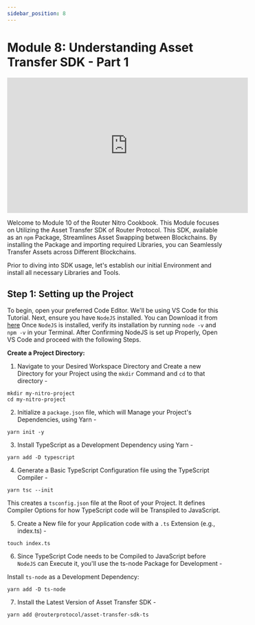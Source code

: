 ```yaml
---
sidebar_position: 8
---
```


# Module 8: Understanding Asset Transfer SDK - Part 1

<iframe width="560" height="315" src="https://www.youtube.com/embed/phNcKPKRHGY" frameborder="0" allow="accelerometer; autoplay; encrypted-media; gyroscope; picture-in-picture" allowfullscreen></iframe>

Welcome to Module 10 of the Router Nitro Cookbook. This Module focuses on Utilizing the Asset Transfer SDK of Router Protocol. This SDK, available as an <code>npm</code> Package, Streamlines Asset Swapping between Blockchains. By installing the Package and importing required Libraries, you can Seamlessly Transfer Assets across Different Blockchains.

Prior to diving into SDK usage, let's establish our initial Environment and install all necessary Libraries and Tools.

## Step 1: Setting up the Project

To begin, open your preferred Code Editor. We'll be using VS Code for this Tutorial. Next, ensure you have <code>NodeJS</code> installed. You can Download it from [here](https://nodejs.org/en/download.)
Once <code>NodeJS</code> is installed, verify its installation by running <code>node -v</code> and <code>npm -v</code> in your Terminal. After Confirming NodeJS is set up Properly, Open VS Code and proceed with the following Steps.

**Create a Project Directory:**

1. Navigate to your Desired Workspace Directory and Create a new Directory for your Project using the <code>mkdir</code> Command and <code>cd</code> to that directory -

```
mkdir my-nitro-project
cd my-nitro-project
```

2. Initialize a <code>package.json</code> file, which will Manage your Project's Dependencies, using Yarn -

```
yarn init -y
```

3. Install TypeScript as a Development Dependency using Yarn -

```
yarn add -D typescript
```

4. Generate a Basic TypeScript Configuration file using the TypeScript Compiler -

```
yarn tsc --init
```

This creates a <code>tsconfig.json</code> file at the Root of your Project. It defines Compiler Options for how TypeScript code will be Transpiled to JavaScript.

5. Create a New file for your Application code with a <code>.ts</code> Extension (e.g., index.ts) -

```
touch index.ts
```

6. Since TypeScript Code needs to be Compiled to JavaScript before <code>NodeJS</code> can Execute it, you'll use the ts-node Package for Development -

Install <code>ts-node</code> as a Development Dependency:

```
yarn add -D ts-node
```

7. Install the Latest Version of Asset Transfer SDK -

```
yarn add @routerprotocol/asset-transfer-sdk-ts
```
